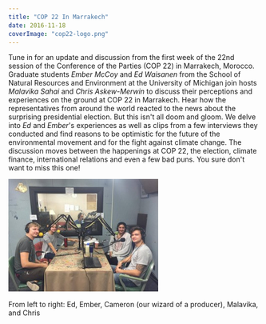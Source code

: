 ```yaml
---
title: "COP 22 In Marrakech"
date: 2016-11-18
coverImage: "cop22-logo.png"
---
```


Tune in for an update and discussion from the first week of the 22nd session of the Conference of the Parties (COP 22) in Marrakech, Morocco. Graduate students _Ember McCoy_ and _Ed Waisanen_ from the School of Natural Resources and Environment at the University of Michigan join hosts _Malavika Sahai_ and _Chris Askew-Merwin_ to discuss their perceptions and experiences on the ground at COP 22 in Marrakech. Hear how the representatives from around the world reacted to the news about the surprising presidential election. But this isn't all doom and gloom. We delve into _Ed_ and _Ember_'s experiences as well as clips from a few interviews they conducted and find reasons to be optimistic for the future of the environmental movement and for the fight against climate change. The discussion moves between the happenings at COP 22, the election, climate finance, international relations and even a few bad puns. You sure don't want to miss this one!

[![cop22pic](images/COP22pic-300x225.jpg)](http://www.hotinhere.us/wp-content/uploads/2016/11/COP22pic.jpg)

From left to right: Ed, Ember, Cameron (our wizard of a producer), Malavika, and Chris
